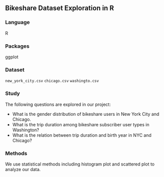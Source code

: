 ## Bikeshare Dataset Exploration in R

### Language
R

### Packages
ggplot

### Dataset
`new_york_city.csv`
`chicago.csv`
`washingto.csv`

### Study
The following questions are explored in our project:
- What is the gender distribution of bikeshare users in New York City and Chicago.
- What is the trip duration among bikeshare subscriber user types in Washington?
- What is the relation between trip duration and birth year in NYC and Chicago?

### Methods
We use statistical methods including histogram plot and scattered plot to analyze our data.


